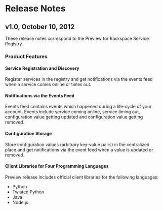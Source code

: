 # Release Notes

## v1.0, October 10, 2012

These release notes correspond to the Preview for Rackspace Service
Registry.

### Product Features

#### Service Registration and Discovery

Register services in the registry and get notifications via the events feed when
a service comes online or times out.

#### Notifications via the Events Feed

Events feed contains events which happened during a life-cycle of your account.
Events include service coming online, service timing out, configuration value
getting updated and configuration value getting removed.

#### Configuration Storage

Store configuration values (arbitrary key-value pairs) in the centralized
place and get notifications via the event feed when a value is updated or
removed.

#### Client Libraries for Four Programming Languages

Preview release includes official client libraries for the following languages:

* Python
* Twisted Python
* Java
* Node.js
